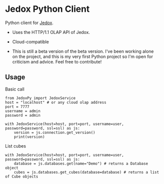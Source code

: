 # Jedox Python Client

Python client for [Jedox](https://www.jedox.com/).
* Uses the HTTP/1.1 OLAP API of Jedox.
* Cloud-compatible

* This is still a beta version of the beta version. I've been working alone on the project, and this is my very first Python project so I'm open for criticism and advice. Feel free to contribute!

## Usage

Basic call
```
from JedoxPy import JedoxService
host = "localhost" # or any cloud olap address
port = 7777
username = admin
password = admin

with JedoxService(host=host, port=port, username=user, password=password, ssl=ssl) as js:
    version = js.connection.get_version()
    print(version)
```

List cubes
```
with JedoxService(host=host, port=port, username=user, password=password, ssl=ssl) as js:
    database = js.databases.get(name="Demo") # returns a Database object
    cubes = js.databases.get_cubes(database=database) # returns a list of Cube objects
```

